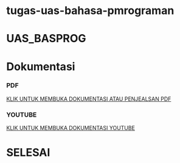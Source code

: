 # tugas-uas-bahasa-pmrograman
# UAS_BASPROG
# Dokumentasi
### PDF 
[KLIK UNTUK MEMBUKA DOKUMENTASI ATAU PENJEALSAN PDF](https://drive.google.com/file/d/1P_XUPcEFYTyKFecNh9ygvMnPxZ18XsfI/view?usp=drivesdk)
### YOUTUBE 
[KLIK UNTUK MEMBUKA DOKUMENTASI YOUTUBE](https://youtu.be/33rDQQZHbwY)
# SELESAI
